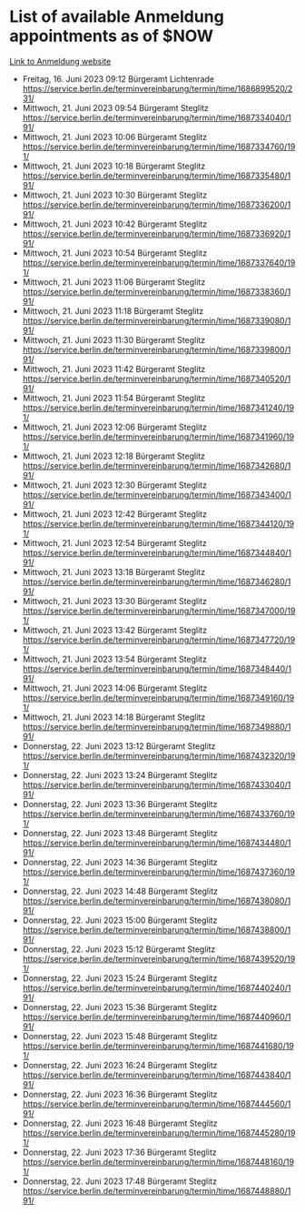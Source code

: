 # List of available Anmeldung appointments as of $NOW
[Link to Anmeldung website](https://service.berlin.de/terminvereinbarung/termin/tag.php?termin=1&anliegen[]=120686&dienstleisterlist=122210,122217,327316,122219,327312,122227,327314,122231,327346,122243,327348,122254,122252,329742,122260,329745,122262,329748,122271,327278,122273,327274,122277,327276,330436,122280,327294,122282,327290,122284,327292,122291,327270,122285,327266,122286,327264,122296,327268,150230,329760,122297,327286,122294,327284,122312,329763,122314,329775,122304,327330,122311,327334,122309,327332,317869,122281,327352,122279,329772,122283,122276,327324,122274,327326,122267,329766,122246,327318,122251,327320,122257,327322,122208,327298,122226,327300&herkunft=http%3A%2F%2Fservice.berlin.de%2Fdienstleistung%2F120686%2F)
- Freitag, 16. Juni 2023 09:12 Bürgeramt Lichtenrade https://service.berlin.de/terminvereinbarung/termin/time/1686899520/231/
- Mittwoch, 21. Juni 2023 09:54 Bürgeramt Steglitz https://service.berlin.de/terminvereinbarung/termin/time/1687334040/191/
- Mittwoch, 21. Juni 2023 10:06 Bürgeramt Steglitz https://service.berlin.de/terminvereinbarung/termin/time/1687334760/191/
- Mittwoch, 21. Juni 2023 10:18 Bürgeramt Steglitz https://service.berlin.de/terminvereinbarung/termin/time/1687335480/191/
- Mittwoch, 21. Juni 2023 10:30 Bürgeramt Steglitz https://service.berlin.de/terminvereinbarung/termin/time/1687336200/191/
- Mittwoch, 21. Juni 2023 10:42 Bürgeramt Steglitz https://service.berlin.de/terminvereinbarung/termin/time/1687336920/191/
- Mittwoch, 21. Juni 2023 10:54 Bürgeramt Steglitz https://service.berlin.de/terminvereinbarung/termin/time/1687337640/191/
- Mittwoch, 21. Juni 2023 11:06 Bürgeramt Steglitz https://service.berlin.de/terminvereinbarung/termin/time/1687338360/191/
- Mittwoch, 21. Juni 2023 11:18 Bürgeramt Steglitz https://service.berlin.de/terminvereinbarung/termin/time/1687339080/191/
- Mittwoch, 21. Juni 2023 11:30 Bürgeramt Steglitz https://service.berlin.de/terminvereinbarung/termin/time/1687339800/191/
- Mittwoch, 21. Juni 2023 11:42 Bürgeramt Steglitz https://service.berlin.de/terminvereinbarung/termin/time/1687340520/191/
- Mittwoch, 21. Juni 2023 11:54 Bürgeramt Steglitz https://service.berlin.de/terminvereinbarung/termin/time/1687341240/191/
- Mittwoch, 21. Juni 2023 12:06 Bürgeramt Steglitz https://service.berlin.de/terminvereinbarung/termin/time/1687341960/191/
- Mittwoch, 21. Juni 2023 12:18 Bürgeramt Steglitz https://service.berlin.de/terminvereinbarung/termin/time/1687342680/191/
- Mittwoch, 21. Juni 2023 12:30 Bürgeramt Steglitz https://service.berlin.de/terminvereinbarung/termin/time/1687343400/191/
- Mittwoch, 21. Juni 2023 12:42 Bürgeramt Steglitz https://service.berlin.de/terminvereinbarung/termin/time/1687344120/191/
- Mittwoch, 21. Juni 2023 12:54 Bürgeramt Steglitz https://service.berlin.de/terminvereinbarung/termin/time/1687344840/191/
- Mittwoch, 21. Juni 2023 13:18 Bürgeramt Steglitz https://service.berlin.de/terminvereinbarung/termin/time/1687346280/191/
- Mittwoch, 21. Juni 2023 13:30 Bürgeramt Steglitz https://service.berlin.de/terminvereinbarung/termin/time/1687347000/191/
- Mittwoch, 21. Juni 2023 13:42 Bürgeramt Steglitz https://service.berlin.de/terminvereinbarung/termin/time/1687347720/191/
- Mittwoch, 21. Juni 2023 13:54 Bürgeramt Steglitz https://service.berlin.de/terminvereinbarung/termin/time/1687348440/191/
- Mittwoch, 21. Juni 2023 14:06 Bürgeramt Steglitz https://service.berlin.de/terminvereinbarung/termin/time/1687349160/191/
- Mittwoch, 21. Juni 2023 14:18 Bürgeramt Steglitz https://service.berlin.de/terminvereinbarung/termin/time/1687349880/191/
- Donnerstag, 22. Juni 2023 13:12 Bürgeramt Steglitz https://service.berlin.de/terminvereinbarung/termin/time/1687432320/191/
- Donnerstag, 22. Juni 2023 13:24 Bürgeramt Steglitz https://service.berlin.de/terminvereinbarung/termin/time/1687433040/191/
- Donnerstag, 22. Juni 2023 13:36 Bürgeramt Steglitz https://service.berlin.de/terminvereinbarung/termin/time/1687433760/191/
- Donnerstag, 22. Juni 2023 13:48 Bürgeramt Steglitz https://service.berlin.de/terminvereinbarung/termin/time/1687434480/191/
- Donnerstag, 22. Juni 2023 14:36 Bürgeramt Steglitz https://service.berlin.de/terminvereinbarung/termin/time/1687437360/191/
- Donnerstag, 22. Juni 2023 14:48 Bürgeramt Steglitz https://service.berlin.de/terminvereinbarung/termin/time/1687438080/191/
- Donnerstag, 22. Juni 2023 15:00 Bürgeramt Steglitz https://service.berlin.de/terminvereinbarung/termin/time/1687438800/191/
- Donnerstag, 22. Juni 2023 15:12 Bürgeramt Steglitz https://service.berlin.de/terminvereinbarung/termin/time/1687439520/191/
- Donnerstag, 22. Juni 2023 15:24 Bürgeramt Steglitz https://service.berlin.de/terminvereinbarung/termin/time/1687440240/191/
- Donnerstag, 22. Juni 2023 15:36 Bürgeramt Steglitz https://service.berlin.de/terminvereinbarung/termin/time/1687440960/191/
- Donnerstag, 22. Juni 2023 15:48 Bürgeramt Steglitz https://service.berlin.de/terminvereinbarung/termin/time/1687441680/191/
- Donnerstag, 22. Juni 2023 16:24 Bürgeramt Steglitz https://service.berlin.de/terminvereinbarung/termin/time/1687443840/191/
- Donnerstag, 22. Juni 2023 16:36 Bürgeramt Steglitz https://service.berlin.de/terminvereinbarung/termin/time/1687444560/191/
- Donnerstag, 22. Juni 2023 16:48 Bürgeramt Steglitz https://service.berlin.de/terminvereinbarung/termin/time/1687445280/191/
- Donnerstag, 22. Juni 2023 17:36 Bürgeramt Steglitz https://service.berlin.de/terminvereinbarung/termin/time/1687448160/191/
- Donnerstag, 22. Juni 2023 17:48 Bürgeramt Steglitz https://service.berlin.de/terminvereinbarung/termin/time/1687448880/191/
